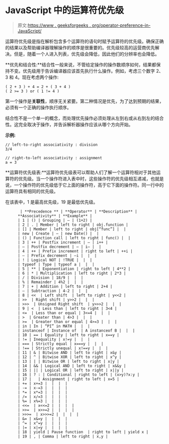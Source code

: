 # JavaScript 中的运算符优先级

> 原文:[https://www . geeksforgeeks . org/operator-preference-in-JavaScript/](https://www.geeksforgeeks.org/operator-precedence-in-javascript/)

运算符优先级是指在解析包含多个运算符的语句时赋予运算符的优先级。确保正确的结果以及帮助编译器理解操作的顺序是很重要的。优先级较高的运营商优先解决。但是，随着一个人进入列表，优先级会降低，因此他们的分辨率也会降低。

**优先和结合性:**结合性一般来说，不管给定操作的操作数顺序如何，结果都保持不变。优先级用于告诉编译器应该首先执行什么操作。例如，考虑三个数字 2、3 和 4。现在考虑两个操作:

```
( 2 + 3 ) + 4 = 2 + ( 3 + 4 )
( 2 >= 3 ) or ( 1 != 4 )
```

第一个操作是**关联性**，顺序无关紧要。第二种情况是优先，为了达到预期的结果，必须有一个正确的操作执行顺序。

结合性不是一个单一的概念，而处理优先操作必须处理从左到右或从右到左的结合性。这完全取决于操作，并告诉解析器操作应该从哪个方向开始。

**示例:**

```
// left-to-right associativity : division 
3/4

```

```
// right-to-left associativity : assignment 
a = 3 

```

**运算符优先级表:**运算符优先级表可以帮助人们了解一个运算符相对于其他运算符的优先级。当一个操作符进入表中时，这些操作符的优先级相互递减，也就是说，一个操作符的优先级低于它上面的操作符，高于它下面的操作符。同一行中的运算符具有相同的优先级。

在该表中，1 是最高优先级，19 是最低优先级。

<figure class="table">

```
 | **Precedence ** | **Operator** | **Description** | **Associativity** | **Example** |
| 1 | () | Grouping | – | (1+2) |
| 2 | . | Member | left to right | obj.function |
| [] | Member | left to right | obj[“func”] |  |
| new | Create | – | new Date() |  |
| () | Function call | left to right | func() |  |
| 3 | ++ | Postfix increment | – | i++ |
| — | Postfix decrement | – | i– |  |
| 4 | ++ | Prefix increment | right to left | ++i |
| — | Prefix decrement | –i |  |  |
| ! | Logical NOT | !TRUE |  |  |
| typeof | Type | typeof a |  |  |
| 5 | ** | Exponentiation | right to left | 4**2 |
| 6 | * | Multiplication | left to right | 2*3 |
| / | Division | 18/9 |  |  |
| % | Remainder | 4%2 |  |  |
| 7 | + | Addition | left to right | 2+4 |
| – | Subtraction | 4-2 |  |  |
| 8 | <<  | Left shift  | left to right | y<<2 |
| >>  | Right shift | y>>2 |  |  |
| >>>  | Unsigned Right shift  | y>>>2 |  |  |
| 9 | <  | Less than | left to right | 3<4 |
| <=  | Less than or equal | 3<=4 |  |  |
| >  | Greater than | 4>3 |  |  |
| >=  | Greater than or equal | 4>=3 |  |  |
| in | In | “PI” in MATH |  |  |
| instanceof | Instance of  | A instanceof B |  |  |
| 10 | == | Equality | left to right | x==y |
| != | Inequality | x!=y |  |  |
| === | Strictly equal | x===y |  |  |
| !== | Strictly unequal | x!==y |  |  |
| 11 | & | Bitwise AND | left to right | x&y |
| 12 | ^ | Bitwise XOR | left to right | x^y |
| 13 | | | Bitwise OR | left to right | x|y |
| 14 | && | Logical AND | left to right | x&&y |
| 15 | || | Logical OR | left to right | x||y |
| 16 | ? : | Conditional | right to left | (x>y)?x:y |
| 17 |   | Assignment | right to left | x=5 |
| += | x+=3 |  |  |  |
| -= | x-=3 |  |  |  |
| *= | x*=3 |  |  |  |
| /= | x/=3 |  |  |  |
| %= | x%=3 |  |  |  |
| <<=  | x<<=2 |  |  |  |
| >>=  | x>>=2 |  |  |  |
| >>>=  | x>>>=2 |  |  |  |
| &= | x&=y |  |  |  |
| ^= | x^=y |  |  |  |
| |= | x|=y |  |  |  |
| 18 | yield | Pause function  | right to left | yield x |
| 19 | , | Comma | left to right | x,y | 
```

</figure>